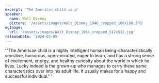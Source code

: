 ```yaml
---
excerpt: 'The American child is a'
speaker:
  name: Walt Disney
  picture: '/assets/images/Walt_Disney_1946_cropped_100x100.JPG'
ogImage:
  url: '/assets/images/Walt_Disney_1964_cropped_512x512.jpg'
releaseDate: '2024-03-05'
---
```


'"The American child is a highly intelligent human being-characteristically sensitive, humorous, open-minded, eager to learn, and has a strong sense of excitement, energy, and healthy curiosity about the world in which he lives. Lucky indeed is the grown-up who manages to carry these same characteristics over into his adult life. It usually makes for a happy and successful individual."'

